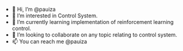 - 👋 Hi, I’m @pauiza
- 👀 I’m interested in Control System. 
- 🌱 I’m currently learning implementation of reinforcement learning control.
- 💞️ I’m looking to collaborate on any topic relating to control system.
- 📫 You can reach me @pauiza

<!---
pauiza/pauiza is a ✨ special ✨ repository because its `README.md` (this file) appears on your GitHub profile.
You can click the Preview link to take a look at your changes.
--->
